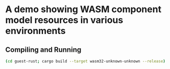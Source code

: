# A demo showing WASM component model resources in various environments

## Compiling and Running
```bash
(cd guest-rust; cargo build --target wasm32-unknown-unknown --release)
```
